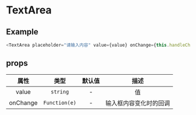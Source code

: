 # TextArea

## Example

```javascript
<TextArea placeholder="请输入内容" value={value} onChange={this.handleChange} />
```

## props

|   属性   |     类型      | 默认值 |          描述          |
| :------: | :-----------: | :----: | :--------------------: |
|  value   |   `string`    |   -    |           值           |
| onChange | `Function(e)` |   -    | 输入框内容变化时的回调 |
